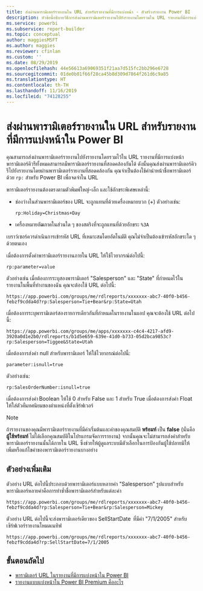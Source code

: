 ```yaml
---
title: ส่งผ่านพารามิเตอร์รายงานใน URL สำหรับรายงานที่มีการแบ่งหน้า - ตัวสร้างรายงาน Power BI
description: หัวข้อนี้อธิบายวิธีการส่งผ่านพารามิเตอร์รายงานไปยังรายงานโดยรวมใน URL รายงานที่มีการแบ่งหน้า
ms.service: powerbi
ms.subservice: report-builder
ms.topic: conceptual
author: maggiesMSFT
ms.author: maggies
ms.reviewer: cfinlan
ms.custom: ''
ms.date: 08/29/2019
ms.openlocfilehash: 44e56613a69069351f21aa7d515fc2bb296e6728
ms.sourcegitcommit: 01de0b01f66f28ca45b8d309d7864f261d6c9a85
ms.translationtype: HT
ms.contentlocale: th-TH
ms.lasthandoff: 11/16/2019
ms.locfileid: "74128255"
---
```

# <a name="pass-a-report-parameter-in-a-url-for-a-paginated-report-in-power-bi"></a>ส่งผ่านพารามิเตอร์รายงานใน URL สำหรับรายงานที่มีการแบ่งหน้าใน Power BI 

คุณสามารถส่งผ่านพารามิเตอร์รายงานไปยังรายงานโดยรวมไว้ใน URL รายงานที่มีการแบ่งหน้า พารามิเตอร์คิวรีทั้งหมดสามารถมีพารามิเตอร์รายงานที่สอดคล้องกันได้ ดังนั้นคุณส่งผ่านพารามิเตอร์คิวรีไปยังรายงานโดยผ่านพารามิเตอร์รายงานที่สอดคล้องกัน คุณจำเป็นต้องใช้คำนำหน้าชื่อพารามิเตอร์ด้วย `rp:` สำหรับ Power BI เพื่อจดจำใน URL 

พารามิเตอร์รายงานต้องตรงตามตัวพิมพ์ใหญ่-เล็ก และใช้อักขระพิเศษเหล่านี้: 

- ช่องว่างในส่วนพารามิเตอร์ของ URL จะถูกแทนที่ด้วยเครื่องหมายบวก (+)  ตัวอย่างเช่น: 

    ```rp:Holiday=Christmas+Day```

- เครื่องหมายอัฒภาคในส่วนใด ๆ ของสตริงที่จะถูกแทนที่ด้วยอักขระ `%3A`

เบราว์เซอร์ควรดำเนินการเข้ารหัส URL ที่เหมาะสมโดยอัตโนมัติ คุณไม่จำเป็นต้องเข้ารหัสอักขระใด ๆ ด้วยตนเอง 

เมื่อต้องการตั้งค่าพารามิเตอร์รายงานภายใน URL ให้ใช้ไวยากรณ์ต่อไปนี้: 

```
rp:parameter=value
```

ตัวอย่างเช่น เมื่อต้องการระบุสองพารามิเตอร์ "Salesperson" และ "State" ที่กำหนดไว้ในรายงานในพื้นที่ทำงานของฉัน คุณจะต้องใช้ URL ต่อไปนี้: 

```
https://app.powerbi.com/groups/me/rdlreports/xxxxxxx-abc7-40f0-b456-febzf9cdda4d?rp:Salesperson=Tie+Bear&rp:State=Utah 
```

เมื่อต้องการระบุพารามิเตอร์สองรายการเดียวกันที่กำหนดในรายงานในแอป คุณจะต้องใช้ URL ต่อไปนี้: 

```
https://app.powerbi.com/groups/me/apps/xxxxxxx-c4c4-4217-afd9-3920a0d1e2b0/rdlreports/b1d5e659-639e-41d0-b733-05d2bca9853c?rp:Salesperson=Tiggee&State=Utah 
```

เมื่อต้องการส่งค่า null สำหรับพารามิเตอร์ ให้ใช้ไวยากรณ์ต่อไปนี้: 

```
parameter:isnull=true
```

ตัวอย่างเช่น:

```
rp:SalesOrderNumber:isnull=true
```

เมื่อต้องการส่งค่า Boolean ให้ใช้ 0 สำหรับ False และ 1 สำหรับ True เมื่อต้องการส่งค่า Float ให้ใส่ตัวคั่นทศนิยมของตำแหน่งที่ตั้งเซิร์ฟเวอร์

> [!NOTE]
> ถ้ารายงานของคุณมีพารามิเตอร์รายงานที่มีค่าเริ่มต้นและค่าของคุณสมบัติ **พร้อมท์** เป็น **false** (นั่นคือ**ผู้ใช้พร้อมท์** ไม่ได้เลือกคุณสมบัติในโปรแกรมจัดการรายงาน) จากนั้นคุณจะไม่สามารถส่งค่าสำหรับพารามิเตอร์รายงานนั้นได้ภายใน URL ซึ่งช่วยให้ผู้ดูแลระบบมีตัวเลือกในการป้องกันผู้ใช้ปลายมิให้เพิ่มหรือแก้ไขค่าของพารามิเตอร์รายงานบางอย่าง

## <a name="additional-examples"></a>ตัวอย่างเพิ่มเติม 

ตัวอย่าง URL ต่อไปนี้ประกอบด้วยพารามิเตอร์แบบหลายค่า "Salesperson” รูปแบบสำหรับพารามิเตอร์หลายค่าคือการทำซ้ำชื่อพารามิเตอร์สำหรับแต่ละค่า 

```
https://app.powerbi.com/groups/me/rdlreports/xxxxxxx-abc7-40f0-b456-febzf9cdda4d?rp:Salesperson=Tie+Bear&rp:Salesperson=Mickey 
```

ตัวอย่าง URL ต่อไปนี้จะส่งพารามิเตอร์เดียวของ SellStartDate  ที่มีค่า "7/1/2005" สำหรับเซิร์ฟเวอร์รายงานโหมดเนทิฟ

```
https://app.powerbi.com/groups/me/rdlreports/xxxxxxx-abc7-40f0-b456-febzf9cdda4d?rp:SellStartDate=7/1/2005
```

## <a name="next-steps"></a>ขั้นตอนถัดไป

- [พารามิเตอร์ URL ในรายงานที่มีการแบ่งหน้าใน Power BI](report-builder-url-parameters.md)
- [รายงานแบบแบ่งหน้าใน Power BI Premium คืออะไร](paginated-reports-report-builder-power-bi.md)
